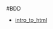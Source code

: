 #BDD

<ul>
    <li><a href="12th_generation_ford_f-150/index.html" target="_blank">intro_to_html</a></li>
    </ul>